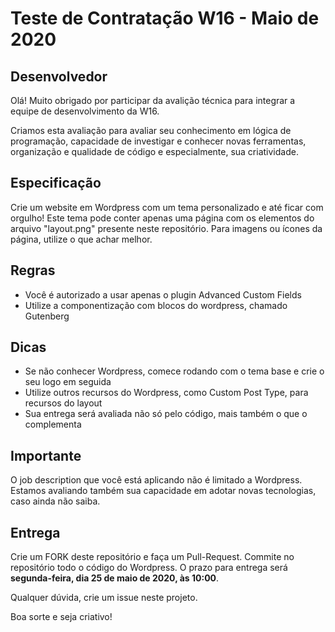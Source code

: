 # Teste de Contratação W16 - Maio de 2020

## Desenvolvedor

Olá! Muito obrigado por participar da avalição técnica para integrar a equipe de desenvolvimento da W16.

Criamos esta avaliação para avaliar seu conhecimento em lógica de programação, capacidade de investigar e conhecer novas ferramentas, organização e qualidade de código e especialmente, sua criatividade.

## Especificação
Crie um website em Wordpress com um tema personalizado e até ficar com orgulho! Este tema pode conter apenas uma página com os elementos do arquivo "layout.png" presente neste repositório. Para imagens ou ícones da página, utilize o que achar melhor.

## Regras
- Você é autorizado a usar apenas o plugin Advanced Custom Fields
- Utilize a componentização com blocos do wordpress, chamado Gutenberg

## Dicas
- Se não conhecer Wordpress, comece rodando com o tema base e crie o seu logo em seguida
- Utilize outros recursos do Wordpress, como Custom Post Type, para recursos do layout
- Sua entrega será avaliada não só pelo código, mais também o que o complementa

## Importante
O job description que você está aplicando não é limitado a Wordpress. Estamos avaliando também sua capacidade em adotar novas tecnologias, caso ainda não saiba.

## Entrega
Crie um FORK deste repositório e faça um Pull-Request. Commite no repositório todo o código do Wordpress. O prazo para entrega será **segunda-feira, dia 25 de maio de 2020, às 10:00**.

Qualquer dúvida, crie um issue neste projeto.


Boa sorte e seja criativo!